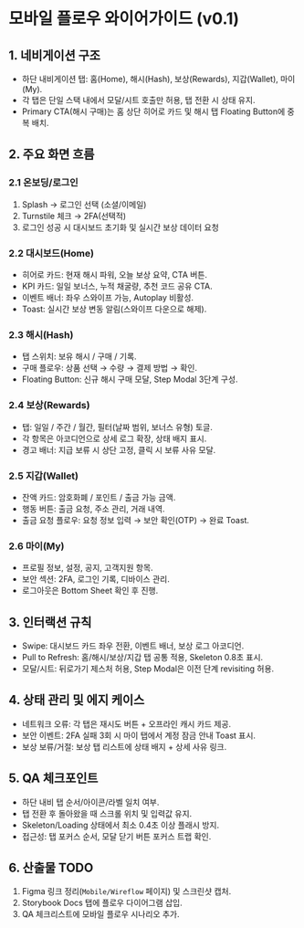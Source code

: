 # 모바일 플로우 와이어가이드 (v0.1)

## 1. 네비게이션 구조
- 하단 내비게이션 탭: 홈(Home), 해시(Hash), 보상(Rewards), 지갑(Wallet), 마이(My).
- 각 탭은 단일 스택 내에서 모달/시트 호출만 허용, 탭 전환 시 상태 유지.
- Primary CTA(해시 구매)는 홈 상단 히어로 카드 및 해시 탭 Floating Button에 중복 배치.

## 2. 주요 화면 흐름

### 2.1 온보딩/로그인
1. Splash → 로그인 선택 (소셜/이메일)
2. Turnstile 체크 → 2FA(선택적)
3. 로그인 성공 시 대시보드 초기화 및 실시간 보상 데이터 요청

### 2.2 대시보드(Home)
- 히어로 카드: 현재 해시 파워, 오늘 보상 요약, CTA 버튼.
- KPI 카드: 일일 보너스, 누적 채굴량, 추천 코드 공유 CTA.
- 이벤트 배너: 좌우 스와이프 가능, Autoplay 비활성.
- Toast: 실시간 보상 변동 알림(스와이프 다운으로 해제).

### 2.3 해시(Hash)
- 탭 스위치: 보유 해시 / 구매 / 기록.
- 구매 플로우: 상품 선택 → 수량 → 결제 방법 → 확인.
- Floating Button: 신규 해시 구매 모달, Step Modal 3단계 구성.

### 2.4 보상(Rewards)
- 탭: 일일 / 주간 / 월간, 필터(날짜 범위, 보너스 유형) 토글.
- 각 항목은 아코디언으로 상세 로그 확장, 상태 배지 표시.
- 경고 배너: 지급 보류 시 상단 고정, 클릭 시 보류 사유 모달.

### 2.5 지갑(Wallet)
- 잔액 카드: 암호화폐 / 포인트 / 출금 가능 금액.
- 행동 버튼: 출금 요청, 주소 관리, 거래 내역.
- 출금 요청 플로우: 요청 정보 입력 → 보안 확인(OTP) → 완료 Toast.

### 2.6 마이(My)
- 프로필 정보, 설정, 공지, 고객지원 항목.
- 보안 섹션: 2FA, 로그인 기록, 디바이스 관리.
- 로그아웃은 Bottom Sheet 확인 후 진행.

## 3. 인터랙션 규칙
- Swipe: 대시보드 카드 좌우 전환, 이벤트 배너, 보상 로그 아코디언.
- Pull to Refresh: 홈/해시/보상/지갑 탭 공통 적용, Skeleton 0.8초 표시.
- 모달/시트: 뒤로가기 제스처 허용, Step Modal은 이전 단계 revisiting 허용.

## 4. 상태 관리 및 에지 케이스
- 네트워크 오류: 각 탭은 재시도 버튼 + 오프라인 캐시 카드 제공.
- 보안 이벤트: 2FA 실패 3회 시 마이 탭에서 계정 잠금 안내 Toast 표시.
- 보상 보류/거절: 보상 탭 리스트에 상태 배지 + 상세 사유 링크.

## 5. QA 체크포인트
- 하단 내비 탭 순서/아이콘/라벨 일치 여부.
- 탭 전환 후 돌아왔을 때 스크롤 위치 및 입력값 유지.
- Skeleton/Loading 상태에서 최소 0.4초 이상 플래시 방지.
- 접근성: 탭 포커스 순서, 모달 닫기 버튼 포커스 트랩 확인.

## 6. 산출물 TODO
1. Figma 링크 정리(`Mobile/Wireflow` 페이지) 및 스크린샷 캡처.
2. Storybook Docs 탭에 플로우 다이어그램 삽입.
3. QA 체크리스트에 모바일 플로우 시나리오 추가.
